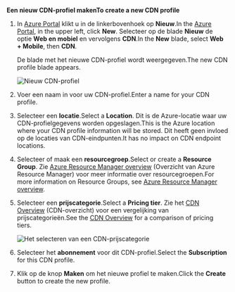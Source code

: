 <span data-ttu-id="efe42-101">**Een nieuw CDN-profiel maken**</span><span class="sxs-lookup"><span data-stu-id="efe42-101">**To create a new CDN profile**</span></span>

1. <span data-ttu-id="efe42-102">In [Azure Portal](https://portal.azure.com) klikt u in de linkerbovenhoek op **Nieuw**.</span><span class="sxs-lookup"><span data-stu-id="efe42-102">In the [Azure Portal](https://portal.azure.com), in the upper left, click **New**.</span></span>  <span data-ttu-id="efe42-103">Selecteer op de blade **Nieuw** de optie **Web en mobiel** en vervolgens **CDN**.</span><span class="sxs-lookup"><span data-stu-id="efe42-103">In the **New** blade, select **Web + Mobile**, then **CDN**.</span></span>
   
    <span data-ttu-id="efe42-104">De blade met het nieuwe CDN-profiel wordt weergegeven.</span><span class="sxs-lookup"><span data-stu-id="efe42-104">The new CDN profile blade appears.</span></span>
   
    ![Nieuw CDN-profiel](./media/cdn-create-profile/new-cdn-profile-include.png)
2. <span data-ttu-id="efe42-106">Voer een naam in voor uw CDN-profiel.</span><span class="sxs-lookup"><span data-stu-id="efe42-106">Enter a name for your CDN profile.</span></span>
3. <span data-ttu-id="efe42-107">Selecteer een **locatie**.</span><span class="sxs-lookup"><span data-stu-id="efe42-107">Select a **Location**.</span></span>  <span data-ttu-id="efe42-108">Dit is de Azure-locatie waar uw CDN-profielgegevens worden opgeslagen.</span><span class="sxs-lookup"><span data-stu-id="efe42-108">This is the Azure location where your CDN profile information will be stored.</span></span>  <span data-ttu-id="efe42-109">Dit heeft geen invloed op de locaties van CDN-eindpunten.</span><span class="sxs-lookup"><span data-stu-id="efe42-109">It has no impact on CDN endpoint locations.</span></span>
4. <span data-ttu-id="efe42-110">Selecteer of maak een **resourcegroep**.</span><span class="sxs-lookup"><span data-stu-id="efe42-110">Select or create a **Resource Group**.</span></span>  <span data-ttu-id="efe42-111">Zie [Azure Resource Manager overview](../articles/azure-resource-manager/resource-group-overview.md#resource-groups) (Overzicht van Azure Resource Manager) voor meer informatie over resourcegroepen.</span><span class="sxs-lookup"><span data-stu-id="efe42-111">For more information on Resource Groups, see [Azure Resource Manager overview](../articles/azure-resource-manager/resource-group-overview.md#resource-groups).</span></span>
5. <span data-ttu-id="efe42-112">Selecteer een **prijscategorie**.</span><span class="sxs-lookup"><span data-stu-id="efe42-112">Select a **Pricing tier**.</span></span>  <span data-ttu-id="efe42-113">Zie het [CDN Overview](../articles/cdn/cdn-overview.md#azure-cdn-features) (CDN-overzicht) voor een vergelijking van prijscategorieën.</span><span class="sxs-lookup"><span data-stu-id="efe42-113">See the [CDN Overview](../articles/cdn/cdn-overview.md#azure-cdn-features) for a comparison of pricing tiers.</span></span>
   
    ![Het selecteren van een CDN-prijscategorie](./media/cdn-create-profile/cdn-choose-sku-include.png)
6. <span data-ttu-id="efe42-115">Selecteer het **abonnement** voor dit CDN-profiel.</span><span class="sxs-lookup"><span data-stu-id="efe42-115">Select the **Subscription** for this CDN profile.</span></span>
7. <span data-ttu-id="efe42-116">Klik op de knop **Maken** om het nieuwe profiel te maken.</span><span class="sxs-lookup"><span data-stu-id="efe42-116">Click the **Create** button to create the new profile.</span></span> 

